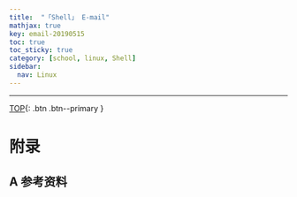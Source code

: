 ```yaml
---
title:  "「Shell」 E-mail"
mathjax: true
key: email-20190515
toc: true
toc_sticky: true
category: [school, linux, Shell]
sidebar:
  nav: Linux
---
```

<span id="head"></span>
<!--more-->




-------------------  
[TOP](#head){: .btn .btn--primary }



# 附录
## A 参考资料

